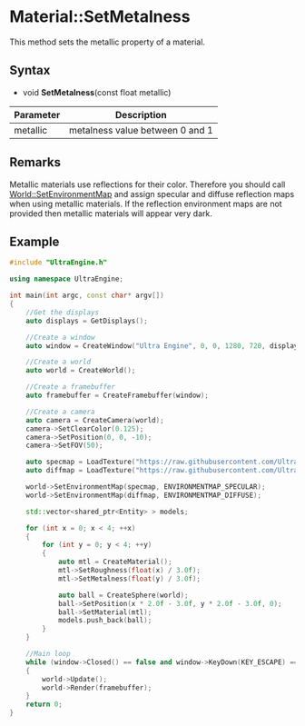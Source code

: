 # Material::SetMetalness

This method sets the metallic property of a material.

## Syntax

- void **SetMetalness**(const float metallic)

| Parameter | Description |
|---|---|
| metallic | metalness value between 0 and 1 |

## Remarks

Metallic materials use reflections for their color. Therefore you should call [World::SetEnvironmentMap](World_SetEnvironmentMap.md) and assign specular and diffuse reflection maps when using metallic materials. If the reflection environment maps are not provided then metallic materials will appear very dark.

## Example

```c++
#include "UltraEngine.h"

using namespace UltraEngine;

int main(int argc, const char* argv[])
{
    //Get the displays
    auto displays = GetDisplays();

    //Create a window
    auto window = CreateWindow("Ultra Engine", 0, 0, 1280, 720, displays[0], WINDOW_CENTER | WINDOW_TITLEBAR);

    //Create a world
    auto world = CreateWorld();

    //Create a framebuffer
    auto framebuffer = CreateFramebuffer(window);

    //Create a camera
    auto camera = CreateCamera(world);
    camera->SetClearColor(0.125);
    camera->SetPosition(0, 0, -10);
    camera->SetFOV(50);

    auto specmap = LoadTexture("https://raw.githubusercontent.com/UltraEngine/Documentation/master/Assets/Materials/Environment/Storm/specular.dds");
    auto diffmap = LoadTexture("https://raw.githubusercontent.com/UltraEngine/Documentation/master/Assets/Materials/Environment/Storm/diffuse.dds");

    world->SetEnvironmentMap(specmap, ENVIRONMENTMAP_SPECULAR);
    world->SetEnvironmentMap(diffmap, ENVIRONMENTMAP_DIFFUSE);

    std::vector<shared_ptr<Entity> > models;

    for (int x = 0; x < 4; ++x)
    {
        for (int y = 0; y < 4; ++y)
        {
            auto mtl = CreateMaterial();
            mtl->SetRoughness(float(x) / 3.0f);
            mtl->SetMetalness(float(y) / 3.0f);

            auto ball = CreateSphere(world);
            ball->SetPosition(x * 2.0f - 3.0f, y * 2.0f - 3.0f, 0);
            ball->SetMaterial(mtl);
            models.push_back(ball);
        }
    }

    //Main loop
    while (window->Closed() == false and window->KeyDown(KEY_ESCAPE) == false)
    {
        world->Update();
        world->Render(framebuffer);
    }
    return 0;
}
```

